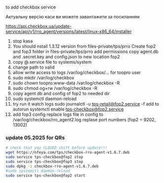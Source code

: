 to add checkbox service

Актуальну версію каси ви можете завантажити за посиланням

https://api.checkbox.ua/update-service/api/v1/rro_agent/versions/latest/linux-x86_64/installer


1. stop kasa
2. You should nstall 1.3.12 version from files-private/tps/prro
Create fop2 and fop3 folder in files-private/tps/prro add permissions
copy agent.db and .secret.key and config.json to new location fop2
3. copy @.service file to systems/system
4. change path to valid
5. allow write access to logs /var/log/checkbox/... for toopro user
6. sudo mkdir /var/log/checkbox 
7. sudo chown toopro:www-data /var/log/checkbox -R
8. sudo chmod og+rw /var/log/checkbox -R
9. copy agent db and config of fop2 to needed dir
10. sudo systemctl daemon-reload 
11. try run it
watch logs sudo journalctl -u tps-retail@fop2.service -f
add to autorun systemctl enable tps-checkbox@fop2.service
12. add fop3 config
replace logs file in config to 
/var/log/checkbox/rro_agent2.log
replase port numbers (fop2 = 9202, 13002)

### update 05.2025 for QRs
```bash
# check that you CLOSED shift before update!!!
wget https://nfeya.com/tps/checkbox-rro-agent-v1.6.7.deb
sudo service tps-checkbox@fop2 stop
sudo service tps-checkbox@fop3 stop
sudo dpkg -i checkbox-rro-agent-v1.6.7.deb
#sudo systemctl daemon-reload
sudo service tps-checkbox@fop2 start
```
